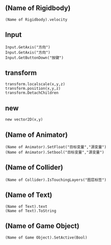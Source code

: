 ## (Name of Rigidbody)

```
(Name of Rigidbody).velocity
```

## Input

```
Input.GetAxis("方向")
Input.GetAxis("方向")
Input.GetButtonDown("按键")
```

## transform

```
transform.localscale(x,y,z)
transform.position(x,y,z)
transform.DetachChildren
```

## new

```
new vector2D(x,y)
```

## (Name of Animator)

```
(Name of Animator).SetFloat("目标变量","源变量")
(Name of Animator).Setbool("目标变量","源变量")
```

## (Name of Collider)

```
(Name of Collider).IsTouchingLayers("图层标签")
```

## (Name of  Text)

```
(Name of Text).text
(Name of Text).ToString
```

## (Name of  Game Object)

```
(Name of Game Object).SetActive(Bool)
```

